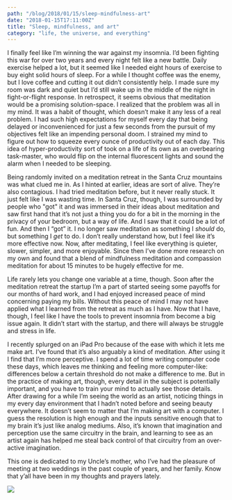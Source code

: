 ```yaml
---
path: "/blog/2018/01/15/sleep-mindfulness-art"
date: "2018-01-15T17:11:00Z"
title: "Sleep, mindfulness, and art"
category: "life, the universe, and everything"
---
```


I finally feel like I’m winning the war against my insomnia. I’d been fighting this war for over two years and every night felt like a new battle. Daily exercise helped a lot, but it seemed like I needed eight hours of exercise to buy eight solid hours of sleep. For a while I thought coffee was the enemy, but I love coffee and cutting it out didn’t consistently help. I made sure my room was dark and quiet but I’d still wake up in the middle of the night in fight-or-flight response. In retrospect, it seems obvious that meditation would be a promising solution-space. I realized that the problem was all in my mind. It was a habit of thought, which doesn’t make it any less of a real problem. I had such high expectations for myself every day that being delayed or inconvenienced for just a few seconds from the pursuit of my objectives felt like an impending personal doom. I strained my mind to figure out how to squeeze every ounce of productivity out of each day. This idea of hyper-productivity sort of took on a life of its own as an overbearing task-master, who would flip on the internal fluorescent lights and sound the alarm when I needed to be sleeping.

Being randomly invited on a meditation retreat in the Santa Cruz mountains was what clued me in. As I hinted at earlier, ideas are sort of alive. They’re also contagious. I had tried meditation before, but it never really stuck. It just felt like I was wasting time. In Santa Cruz, though, I was surrounded by people who "got" it and was immersed in their ideas about meditation and saw first hand that it’s not just a thing you do for a bit in the morning in the privacy of your bedroom, but a way of life. And I saw that it could be a lot of fun. And then I “got” it. I no longer saw meditation as something I *should* do, but something I *get* to do. I don’t really understand how, but I feel like it’s more effective now. Now, after meditating, I feel like everything is quieter, slower, simpler, and more enjoyable. Since then I’ve done more research on my own and found that a blend of mindfulness meditation and compassion meditation for about 15 minutes to be hugely effective for me.

Life rarely lets you change one variable at a time, though. Soon after the meditation retreat the startup I’m a part of started seeing some payoffs for our months of hard work, and I had enjoyed increased peace of mind concerning paying my bills. Without this peace of mind I may not have applied what I learned from the retreat as much as I have. Now that I have, though, I feel like I have the tools to prevent insomnia from become a big issue again. It didn’t start with the startup, and there will always be struggle and stress in life.

I recently splurged on an iPad Pro because of the ease with which it lets me make art. I’ve found that it’s also arguably a kind of meditation. After using it I find that I’m more perceptive. I spend a lot of time writing computer code these days, which leaves me thinking and feeling more computer-like: differences below a certain threshold do not make a difference to me. But in the practice of making art, though, every detail in the subject is potentially important, and you have to train your mind to actually see those details. After drawing for a while I’m seeing the world as an artist, noticing things in my every day environment that I hadn’t noted before and seeing beauty everywhere. It doesn’t seem to matter that I’m making art with a computer. I guess the resolution is high enough and the inputs sensitive enough that to my brain it’s just like analog mediums. Also, it’s known that imagination and perception use the same circuitry in the brain, and learning to see as an artist again has helped me steal back control of that circuitry from an over-active imagination.

This one is dedicated to my Uncle’s mother, who I’ve had the pleasure of meeting at two weddings in the past couple of years, and her family. Know that y’all have been in my thoughts and prayers lately.

<div>
<img src="https://patrickcanfield.com/static/rosebird-b8a55c69441c7ed872049f6c1b77e030-90c66.png">
</div>
